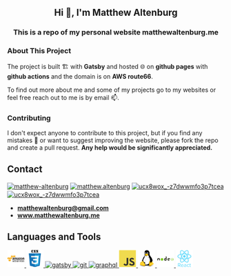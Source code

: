 <h2 align="center">Hi 👋, I'm Matthew Altenburg </h2>
<h3 align="center">This is a repo of my personal website matthewaltenburg.me </h3>

<!-- ABOUT THE PROJECT -->
### About This Project

 The project is built 🏗️ with **Gatsby** and hosted 🌐 on **github pages** with **github actions** and the domain is on **AWS route66**. 
 
 To find out more about me and some of my projects go to my websites or feel free reach out to me is by email 📫.  

<!-- CONTRIBUTING -->
### Contributing

I don't expect anyone to contribute to this project, but if you find any mistakes 🤦 or want to suggest improving the website, please fork the repo and create a pull request. **Any help would be significantly appreciated.**

<!-- CONTACT -->
## Contact

<p align="left">
<a href="https://linkedin.com/in/matthew-altenburg" target="_blank" rel="noopener noreferrer"><img align="center" src="https://raw.githubusercontent.com/rahuldkjain/github-profile-readme-generator/master/src/images/icons/Social/linked-in-alt.svg" alt="matthew-altenburg" height="30" width="40" /></a>
<a href="https://fb.com/matthew.altenburg" target="_blank" rel="noopener noreferrer"><img align="center" src="https://raw.githubusercontent.com/rahuldkjain/github-profile-readme-generator/master/src/images/icons/Social/facebook.svg" alt="matthew.altenburg" height="30" width="40" /></a>
<a href="https://www.youtube.com/channel/UCx8WoX_-z7DwwMfo3P7tcEA" target="_blank" rel="noopener noreferrer"><img align="center" src="https://raw.githubusercontent.com/rahuldkjain/github-profile-readme-generator/master/src/images/icons/Social/youtube.svg" alt="ucx8wox_-z7dwwmfo3p7tcea" height="30" width="40" /></a> <a href="https://github.com/matthewaltenburg" target="_blank" rel="noopener noreferrer"><img align="center" src="https://upload.wikimedia.org/wikipedia/commons/thumb/3/3f/Git_icon.svg/768px-Git_icon.svg.png" alt="ucx8wox_-z7dwwmfo3p7tcea" height="30" width="40" /></a>
</p>

 - **matthewaltenburg@gmail.com**
 - **www.matthewaltenburg.me**

## Languages and Tools
<a href="https://aws.amazon.com" target="_blank" rel="noopener noreferrer"> <img src="https://raw.githubusercontent.com/devicons/devicon/master/icons/amazonwebservices/amazonwebservices-original-wordmark.svg" alt="aws" width="40" height="40"/> </a> <a href="https://www.w3schools.com/css/" target="_blank" rel="noopener noreferrer"> <img src="https://raw.githubusercontent.com/devicons/devicon/master/icons/css3/css3-original-wordmark.svg" alt="css3" width="40" height="40"/> </a> <a href="https://www.gatsbyjs.com/" target="_blank" rel="noopener noreferrer"> <img src="https://www.vectorlogo.zone/logos/gatsbyjs/gatsbyjs-icon.svg" alt="gatsby" width="40" height="40"/> </a> <a href="https://git-scm.com/" target="_blank" rel="noopener noreferrer"> <img src="https://www.vectorlogo.zone/logos/git-scm/git-scm-icon.svg" alt="git" width="40" height="40"/> </a> <a href="https://graphql.org" target="_blank" rel="noopener noreferrer"> <img src="https://www.vectorlogo.zone/logos/graphql/graphql-icon.svg" alt="graphql" width="40" height="40"/> </a> <a href="https://developer.mozilla.org/en-US/docs/Web/JavaScript" target="_blank" rel="noopener noreferrer"> <img src="https://raw.githubusercontent.com/devicons/devicon/master/icons/javascript/javascript-original.svg" alt="javascript" width="40" height="40"/> </a> <a href="https://www.linux.org/" target="_blank" rel="noopener noreferrer"> <img src="https://raw.githubusercontent.com/devicons/devicon/master/icons/linux/linux-original.svg" alt="linux" width="40" height="40"/> </a> <a href="https://nodejs.org" target="_blank" rel="noopener noreferrer"> <img src="https://raw.githubusercontent.com/devicons/devicon/master/icons/nodejs/nodejs-original-wordmark.svg" alt="nodejs" width="40" height="40"/> </a> <a href="https://reactjs.org/" target="_blank" rel="noopener noreferrer"> <img src="https://raw.githubusercontent.com/devicons/devicon/master/icons/react/react-original-wordmark.svg" alt="react" width="40" height="40"/> </a> 
